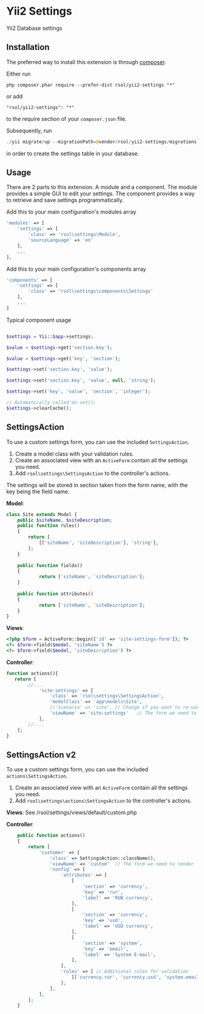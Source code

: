 Yii2 Settings
=============
Yii2 Database settings

Installation
------------

The preferred way to install this extension is through [composer](http://getcomposer.org/download/).

Either run

```
php composer.phar require --prefer-dist rsol/yii2-settings "*"
```

or add

```
"rsol/yii2-settings": "*"
```

to the require section of your `composer.json` file.

Subsequently, run

```php
./yii migrate/up --migrationPath=@vendor/rsol/yii2-settings/migrations
```

in order to create the settings table in your database.


Usage
-----

There are 2 parts to this extension. A module and a component.
The module provides a simple GUI to edit your settings.
The component provides a way to retrieve and save settings programmatically.

Add this to your main configuration's modules array

```php
'modules' => [
    'settings' => [
        'class' => 'rsol\settings\Module',
        'sourceLanguage' => 'en'
    ],
    ...
],
```

Add this to your main configuration's components array

```php
'components' => [
    'settings' => [
        'class' => 'rsol\settings\components\Settings'
    ],
    ...
]
```

Typical component usage

```php

$settings = Yii::$app->settings;

$value = $settings->get('section.key');

$value = $settings->get('key', 'section');

$settings->set('section.key', 'value');

$settings->set('section.key', 'value', null, 'string');

$settings->set('key', 'value', 'section', 'integer');

// Automatically called on set();
$settings->clearCache();

```

SettingsAction
-----

To use a custom settings form, you can use the included `SettingsAction`.

1. Create a model class with your validation rules.
2. Create an associated view with an `ActiveForm` contain all the settings you need.
3. Add `rsol\settings\SettingsAction` to the controller's actions.

The settings will be stored in section taken from the form name, with the key being the field name.

__Model__:

```php
class Site extends Model {
	public $siteName, $siteDescription;
	public function rules()
	{
		return [
			[['siteName', 'siteDescription'], 'string'],
		];
	}
	
	public function fields()
	{
	        return ['siteName', 'siteDescription'];
	}
	
	public function attributes()
	{
	        return ['siteName', 'siteDescription'];
	}
}
```
__Views__:
```php
<?php $form = ActiveForm::begin(['id' => 'site-settings-form']); ?>
<?= $form->field($model, 'siteName') ?>
<?= $form->field($model, 'siteDescription') ?>
```
__Controller__:
```php
function actions(){
   return [
   		//....
            'site-settings' => [
                'class' => 'rsol\settings\SettingsAction',
                'modelClass' => 'app\models\Site',
                //'scenario' => 'site',	// Change if you want to re-use the model for multiple setting form.
                'viewName' => 'site-settings'	// The form we need to render
            ],
        //....
    ];
}
```


SettingsAction v2
-----

To use a custom settings form, you can use the included `actions\SettingsAction`.

1. Create an associated view with an `ActiveForm` contain all the settings you need.
2. Add `rsol\settings\actions\SettingsAction` to the controller's actions.

__Views__:
See /rsol/settings/views/default/custom.php


__Controller__:
```php
    public function actions()
    {
        return [
            'customer' => [
                'class' => SettingsAction::className(),
                'viewName' => 'custom'	// The form we need to render
                'config' => [
                    'attributes' => [
                        [
                            'section' => 'currency',
                            'key' => 'rur',
                            'label' => 'RUB currency',
                        ],
                        [
                            'section' => 'currency',
                            'key' => 'usd',
                            'label' => 'USD currency',
                        ],
                        [
                            'section' => 'system',
                            'key' => 'email',
                            'label' => 'System E-mail',
                        ],
                    ],
                    'rules' => [ // Additional rules for validation
                        [['currency.rur', 'currency.usd', 'system.email'], 'required'],
                    ],
                ],
            ],
        ];
    }
```